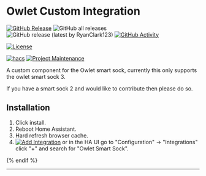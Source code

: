 # Owlet Custom Integration

[![GitHub Release][releases-shield]][releases]
![GitHub all releases][download-all]
![GitHub release (latest by RyanClark123)][download-latest]
[![GitHub Activity][commits-shield]][commits]

[![License][license-shield]][license]

[![hacs][hacsbadge]][hacs]
[![Project Maintenance][maintenance-shield]][user_profile]

A custom component for the Owlet smart sock, currently this only supports the owlet smart sock 3.

If you have a smart sock 2 and would like to contribute then please do so.

## Installation

1. Click install.
2. Reboot Home Assistant.
3. Hard refresh browser cache.
4. [![Add Integration][add-integration-badge]][add-integration] or in the HA UI go to "Configuration" -> "Integrations" click "+" and search for "Owlet Smart Sock".

{% endif %}

<!---->

---

[commits-shield]: https://img.shields.io/github/commit-activity/w/RyanClark123/owlet?style=for-the-badge
[commits]: https://github.com/RyanClark123/owlet/commits/main
[hacs]: https://github.com/hacs/integration
[hacsbadge]: https://img.shields.io/badge/HACS-Custom-orange.svg?style=for-the-badge
[license]: LICENSE
[license-shield]: https://img.shields.io/github/license/RyanClark123/owlet.svg?style=for-the-badge
[maintenance-shield]: https://img.shields.io/badge/maintainer-Ryan%20Clark%20%40RyanClark123-blue.svg?style=for-the-badge
[releases-shield]: https://img.shields.io/github/release/RyanClark123/owlet.svg?style=for-the-badge
[releases]: https://github.com/RyanClark123/owlet/releases
[user_profile]: https://github.com/RyanClark123
[download-all]: https://img.shields.io/github/downloads/RyanClark123/Owlet/total?style=for-the-badge
[download-latest]: https://img.shields.io/github/downloads/RyanClark123/Owlet/latest/total?style=for-the-badge
[add-integration]: https://my.home-assistant.io/redirect/config_flow_start?domain=owlet
[add-integration-badge]: https://my.home-assistant.io/badges/config_flow_start.svg